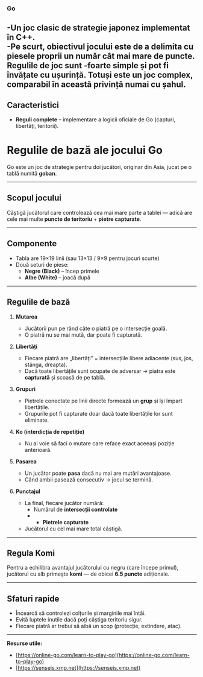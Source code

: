 ### Go 

-Un joc clasic de strategie japonez implementat în C++.  
-Pe scurt, obiectivul jocului este de a delimita cu piesele proprii un număr cât mai mare de puncte. Regulile de joc sunt -foarte simple și pot fi învățate cu ușurință. Totuși este un joc complex, comparabil în această privință numai cu șahul.
---

## Caracteristici

- **Reguli complete** – implementare a logicii oficiale de Go (capturi, libertăți, teritorii).
# Regulile de bază ale jocului Go

Go este un joc de strategie pentru doi jucători, originar din Asia, jucat pe o tablă numită **goban**.

---

## Scopul jocului
Câștigă jucătorul care controlează cea mai mare parte a tablei — adică are cele mai multe **puncte de teritoriu** + **pietre capturate**.

---

## Componente
- Tabla are 19×19 linii (sau 13×13 / 9×9 pentru jocuri scurte)
- Două seturi de piese:
  - **Negre (Black)** – încep primele
  - **Albe (White)** – joacă după

---

## Regulile de bază

1. **Mutarea**
   - Jucătorii pun pe rând câte o piatră pe o intersecție goală.
   - O piatră nu se mai mută, dar poate fi capturată.

2. **Libertăți**
   - Fiecare piatră are „libertăți” = intersecțiile libere adiacente (sus, jos, stânga, dreapta).
   - Dacă toate libertățile sunt ocupate de adversar → piatra este **capturată** și scoasă de pe tablă.

3. **Grupuri**
   - Pietrele conectate pe linii directe formează un **grup** și își împart libertățile.
   - Grupurile pot fi capturate doar dacă toate libertățile lor sunt eliminate.

4. **Ko (interdicția de repetiție)**
   - Nu ai voie să faci o mutare care reface exact aceeași poziție anterioară.

5. **Pasarea**
   - Un jucător poate **pasa** dacă nu mai are mutări avantajoase.
   - Când ambii pasează consecutiv → jocul se termină.

6. **Punctajul**
   - La final, fiecare jucător numără:
     - Numărul de **intersecții controlate**
     - + **Pietrele capturate**
   - Jucătorul cu cel mai mare total câștigă.

---

## Regula Komi
Pentru a echilibra avantajul jucătorului cu negru (care începe primul), jucătorul cu alb primește **komi** — de obicei **6.5 puncte** adiționale.

---

##  Sfaturi rapide
- Încearcă să controlezi colțurile și marginile mai întâi.
- Evită luptele inutile dacă poți câștiga teritoriu sigur.
- Fiecare piatră ar trebui să aibă un scop (protecție, extindere, atac).

---

**Resurse utile:**
- [https://online-go.com/learn-to-play-go](https://online-go.com/learn-to-play-go)
- [https://senseis.xmp.net](https://senseis.xmp.net)

